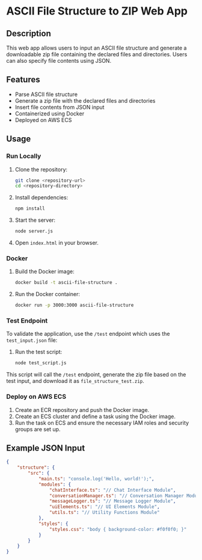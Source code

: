 # ASCII File Structure to ZIP Web App

## Description
This web app allows users to input an ASCII file structure and generate a downloadable zip file containing the declared files and directories. Users can also specify file contents using JSON.

## Features
- Parse ASCII file structure
- Generate a zip file with the declared files and directories
- Insert file contents from JSON input
- Containerized using Docker
- Deployed on AWS ECS

## Usage

### Run Locally
1. Clone the repository:
    ```bash
    git clone <repository-url>
    cd <repository-directory>
    ```

2. Install dependencies:
    ```bash
    npm install
    ```

3. Start the server:
    ```bash
    node server.js
    ```

4. Open `index.html` in your browser.

### Docker
1. Build the Docker image:
    ```bash
    docker build -t ascii-file-structure .
    ```

2. Run the Docker container:
    ```bash
    docker run -p 3000:3000 ascii-file-structure
    ```

### Test Endpoint
To validate the application, use the `/test` endpoint which uses the `test_input.json` file:

1. Run the test script:
    ```bash
    node test_script.js
    ```

This script will call the `/test` endpoint, generate the zip file based on the test input, and download it as `file_structure_test.zip`.

### Deploy on AWS ECS
1. Create an ECR repository and push the Docker image.
2. Create an ECS cluster and define a task using the Docker image.
3. Run the task on ECS and ensure the necessary IAM roles and security groups are set up.

## Example JSON Input
```json
{
    "structure": {
        "src": {
            "main.ts": "console.log('Hello, world!');",
            "modules": {
                "chatInterface.ts": "// Chat Interface Module",
                "conversationManager.ts": "// Conversation Manager Module",
                "messageLogger.ts": "// Message Logger Module",
                "uiElements.ts": "// UI Elements Module",
                "utils.ts": "// Utility Functions Module"
            },
            "styles": {
                "styles.css": "body { background-color: #f0f0f0; }"
            }
        }
    }
}
